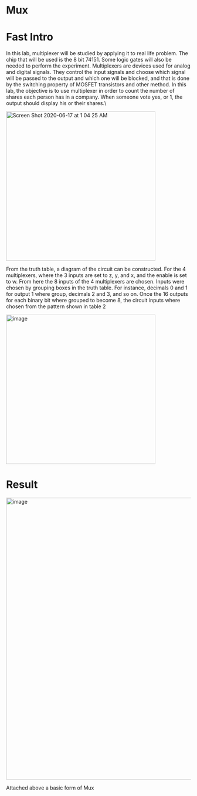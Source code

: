 # Mux

# Fast Intro
In this lab, multiplexer will be studied by applying it to real life problem. The chip that will be used is the 8 bit 74151. Some logic gates will also be needed to perform the experiment.
Multiplexers are devices used for analog and digital signals. They control the input signals and choose which signal will be passed to the output and which one will be blocked, and that is done by the switching property of MOSFET transistors and other method. In this lab, the objective is to use multiplexer in order to count the number of shares each person has in a company. When someone vote yes, or 1, the output should display his or their shares.\


<img width="407" alt="Screen Shot 2020-06-17 at 1 04 25 AM" src="https://user-images.githubusercontent.com/66625688/84857215-8a1b7800-b036-11ea-8fd2-e4c825ec5cfd.png">


From the truth table, a diagram of the circuit can be constructed. For the 4 multiplexers, where the 3 inputs are set to z, y, and x, and the enable is set to w. From here the 8 inputs of the 4 multiplexers are chosen. 
Inputs were chosen by grouping boxes in the truth table. For instance, decimals 0 and 1 for output 1 where group, decimals 2 and 3, and so on. Once the 16 outputs for each binary bit where grouped to become 8, the circuit inputs where chosen from the pattern shown in table 2

<img width="407" alt="image" src="https://user-images.githubusercontent.com/66625688/84857268-a3242900-b036-11ea-894c-e77b045ba214.png">


# Result
<img width="768" alt="image" src="https://user-images.githubusercontent.com/66625688/84857310-bc2cda00-b036-11ea-8d55-24b6317d9cda.png">

Attached above a basic form of Mux
